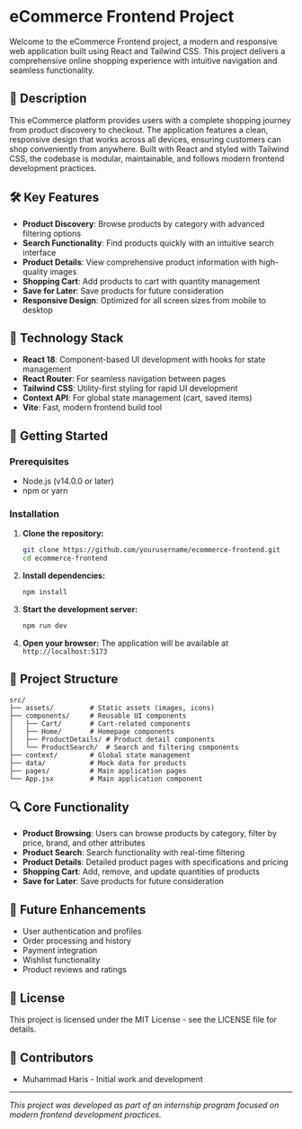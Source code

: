 # eCommerce Frontend Project

Welcome to the eCommerce Frontend project, a modern and responsive web application built using React and Tailwind CSS. This project delivers a comprehensive online shopping experience with intuitive navigation and seamless functionality.

## 📖 Description

This eCommerce platform provides users with a complete shopping journey from product discovery to checkout. The application features a clean, responsive design that works across all devices, ensuring customers can shop conveniently from anywhere. Built with React and styled with Tailwind CSS, the codebase is modular, maintainable, and follows modern frontend development practices.

## 🛠 Key Features

- **Product Discovery**: Browse products by category with advanced filtering options
- **Search Functionality**: Find products quickly with an intuitive search interface
- **Product Details**: View comprehensive product information with high-quality images
- **Shopping Cart**: Add products to cart with quantity management
- **Save for Later**: Save products for future consideration
- **Responsive Design**: Optimized for all screen sizes from mobile to desktop

## 🧰 Technology Stack

- **React 18**: Component-based UI development with hooks for state management
- **React Router**: For seamless navigation between pages
- **Tailwind CSS**: Utility-first styling for rapid UI development
- **Context API**: For global state management (cart, saved items)
- **Vite**: Fast, modern frontend build tool

## 🚀 Getting Started

### Prerequisites

- Node.js (v14.0.0 or later)
- npm or yarn

### Installation

1. **Clone the repository:**
   ```bash
   git clone https://github.com/yourusername/ecommerce-frontend.git
   cd ecommerce-frontend
   ```

2. **Install dependencies:**
   ```bash
   npm install
   ```

3. **Start the development server:**
   ```bash
   npm run dev
   ```

4. **Open your browser:**
   The application will be available at `http://localhost:5173`

## 📁 Project Structure

```
src/
├── assets/         # Static assets (images, icons)
├── components/     # Reusable UI components
│   ├── Cart/       # Cart-related components
│   ├── Home/       # Homepage components
│   ├── ProductDetails/ # Product detail components
│   └── ProductSearch/  # Search and filtering components
├── context/        # Global state management
├── data/           # Mock data for products
├── pages/          # Main application pages
└── App.jsx         # Main application component
```

## 🔍 Core Functionality

- **Product Browsing**: Users can browse products by category, filter by price, brand, and other attributes
- **Product Search**: Search functionality with real-time filtering
- **Product Details**: Detailed product pages with specifications and pricing
- **Shopping Cart**: Add, remove, and update quantities of products
- **Save for Later**: Save products for future consideration

## 🧩 Future Enhancements

- User authentication and profiles
- Order processing and history
- Payment integration
- Wishlist functionality
- Product reviews and ratings

## 📝 License

This project is licensed under the MIT License - see the LICENSE file for details.

## 👥 Contributors

- Muhammad Haris - Initial work and development

---

*This project was developed as part of an internship program focused on modern frontend development practices.*
